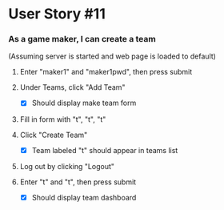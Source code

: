 # User Story #11
### As a game maker, I can create a team

(Assuming server is started and web page is loaded to default)

1. Enter "maker1" and "maker1pwd", then press submit
2. Under Teams, click "Add Team"
    
    -[X] Should display make team form
3. Fill in form with "t", "t", "t"
4. Click "Create Team"
    
    -[X] Team labeled "t" should appear in teams list
5. Log out by clicking "Logout"
6. Enter "t" and "t", then press submit
    
    -[X] Should display team dashboard